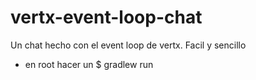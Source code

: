 # vertx-event-loop-chat
Un chat hecho con el event loop de vertx. Facil y sencillo
- en root hacer un $ gradlew run

